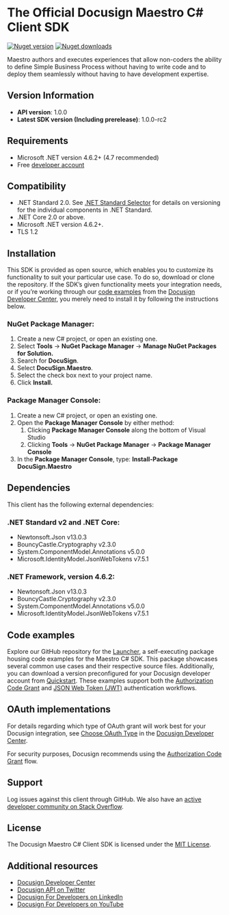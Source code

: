 # The Official Docusign Maestro C# Client SDK

[![Nuget version][nuget-image]][nuget-url]
[![Nuget downloads][downloads-image]][downloads-url]

Maestro authors and executes experiences that allow non-coders the ability to define Simple Business Process without having to write code and to deploy them seamlessly without having to have development expertise.

## Version Information
- **API version**: 1.0.0
- **Latest SDK version (Including prerelease)**: 1.0.0-rc2

## Requirements
*   Microsoft .NET version 4.6.2+ (4.7 recommended)
*   Free [developer account](https://go.docusign.com/o/sandbox/?postActivateUrl=https://developers.docusign.com/)

## Compatibility
*   .NET Standard 2.0. See [.NET Standard Selector](https://immo.landwerth.net/netstandard-versions/) for details on versioning for the individual components in .NET Standard.
*   .NET Core 2.0 or above.
*   Microsoft .NET version 4.6.2+.
*   TLS 1.2

## Installation
This SDK is provided as open source, which enables you to customize its functionality to suit your particular use case. To do so, download or clone the repository. If the SDK’s given functionality meets your integration needs, or if you’re working through our [code examples](https://developers.docusign.com/docs/maestro-api/how-to/) from the [Docusign Developer Center](https://developers.docusign.com/), you merely need to install it by following the instructions below.

### NuGet Package Manager:
1. Create a new C# project, or open an existing one.
2. Select **Tools** -> **NuGet Package Manager** -> **Manage NuGet Packages for Solution.**
3. Search for **DocuSign**.
4. Select **DocuSign.Maestro**.
5. Select the check box next to your project name.
6. Click **Install.**

### Package Manager Console:
1. Create a new C# project, or open an existing one.
2. Open the **Package Manager Console** by either method:
   1. Clicking **Package Manager Console** along the bottom of Visual Studio
   2. Clicking **Tools** -> **NuGet Package Manager** -> **Package Manager Console**
3. In the **Package Manager Console**, type: **Install-Package DocuSign.Maestro**

## Dependencies
This client has the following external dependencies:

### .NET Standard v2 and .NET Core:
*   Newtonsoft.Json v13.0.3
*   BouncyCastle.Cryptography v2.3.0
*   System.ComponentModel.Annotations v5.0.0
*   Microsoft.IdentityModel.JsonWebTokens v7.5.1

### .NET Framework, version 4.6.2:
*   Newtonsoft.Json v13.0.3
*   BouncyCastle.Cryptography v2.3.0
*   System.ComponentModel.Annotations v5.0.0
*   Microsoft.IdentityModel.JsonWebTokens v7.5.1

## Code examples
Explore our GitHub repository for the [Launcher](https://github.com/docusign/code-examples-csharp/), a self-executing package housing code examples for the Maestro C# SDK. This package showcases several common use cases and their respective source files. Additionally, you can download a version preconfigured for your Docusign developer account from [Quickstart](https://developers.docusign.com/docs/esign-rest-api/quickstart/). These examples support both the [Authorization Code Grant](https://developers.docusign.com/platform/auth/authcode/) and [JSON Web Token (JWT)](https://developers.docusign.com/platform/auth/jwt/) authentication workflows.

## OAuth implementations
For details regarding which type of OAuth grant will work best for your Docusign integration, see [Choose OAuth Type](https://developers.docusign.com/platform/auth/choose/) in the [Docusign Developer Center](https://developers.docusign.com/).

For security purposes, Docusign recommends using the [Authorization Code Grant](https://developers.docusign.com/platform/auth/authcode/) flow.

## Support
Log issues against this client through GitHub. We also have an [active developer community on Stack Overflow](https://stackoverflow.com/questions/tagged/docusignapi).

## License
The Docusign Maestro C# Client SDK is licensed under the [MIT License](https://github.com/docusign/docusign-maestro-csharp-client/blob/master/LICENSE).

## Additional resources
*   [Docusign Developer Center](https://developers.docusign.com/)
*   [Docusign API on Twitter](https://twitter.com/docusignapi)
*   [Docusign For Developers on LinkedIn](https://www.linkedin.com/showcase/docusign-for-developers/)
*   [Docusign For Developers on YouTube](https://www.youtube.com/channel/UCJSJ2kMs_qeQotmw4-lX2NQ)

[nuget-image]: https://img.shields.io/nuget/v/DocuSign.Maestro.svg?style=flat
[nuget-url]: https://www.nuget.org/packages/DocuSign.Maestro
[downloads-image]: https://img.shields.io/nuget/dt/DocuSign.Maestro.svg?style=flat
[downloads-url]: https://www.nuget.org/packages/DocuSign.Maestro
